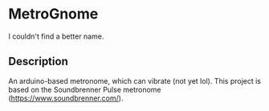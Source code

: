 # MetroGnome
I couldn't find a better name.

## Description
An arduino-based metronome, which can vibrate (not yet lol).
This project is based on the Soundbrenner Pulse metronome (https://www.soundbrenner.com/).
